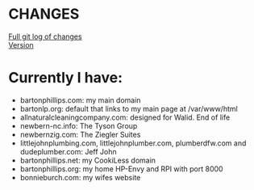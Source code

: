 # CHANGES

[Full git log of changes](https://bartonlp.com/gitlog)  
[Version](https://bartonlp.com/otherpages/getVersions.php)

# Currently I have:  
<ul>
<li>bartonphillips.com: my main domain</li>
<li>bartonlp.org: default that links to my main page at /var/www/html</li>
<li>allnaturalcleaningcompany.com: designed for Walid. End of life</li>
<li>newbern-nc.info: The Tyson Group</li>
<li>newbernzig.com: The Ziegler Suites</li>
<li>littlejohnplumbing.com, littlejohnplumber.com, plumberdfw.com and dudeplumber.com: Jeff John</li>
<li>bartonphillips.net: my CookiLess domain</li>
<li>bartonphillips.org: my home HP-Envy and RPI with port 8000</li>
<li>bonnieburch.com: my wifes website</li>
</ul>

